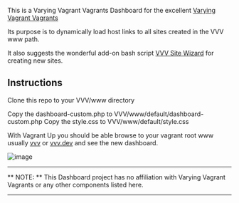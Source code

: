 This is a Varying Vagrant Vagrants Dashboard for the excellent [Varying Vagrant Vagrants](https://github.com/Varying-Vagrant-Vagrants/VVV)

Its purpose is to dynamically load host links to all sites created in the VVV www path.

It also suggests the wonderful add-on bash script [VVV Site Wizard](https://github.com/aliso/vvv-site-wizard) for creating new sites.

Instructions
-
Clone this repo to your VVV/www directory

Copy the dashboard-custom.php to VVV/www/default/dashboard-custom.php
Copy the style.css to VVV/www/default/style.css


With Vagrant Up you should be able browse to your vagrant root www usually [vvv](http://vvv) or [vvv.dev](http://vvv.dev) and see the new dashboard.

![image](https://raw.githubusercontent.com/topdown/VVV-Dashboard/master/screenshot.png)

---
** NOTE: ** This Dashboard project has no affiliation with Varying Vagrant Vagrants or any other components listed here.

---